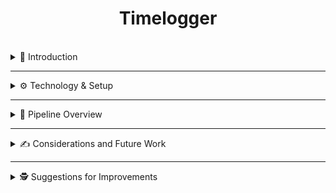 <div align="center">
  <h1>Timelogger</h1>
  <a href="https://www.buymeacoffee.com/VishwaGauravIn" target="_blank">
    <img alt="" src="https://skillicons.dev/icons?i=ts,dotnet,tailwind,vite,vitest,react,html" style="vertical-align:center" />
  </a>
</div>

<br/>

<details>
  <summary>👋 Introduction</summary>
  <br/>

  This project is a **Timelogger** solution built with a backend in .NET and a frontend in React. It aims to solve the following user stories:

  - **Time Tracking:** As a freelancer, I want to register how I spend time on my projects, so that I can provide my customers with an overview of my work.
  - **Invoice Accuracy:** As a freelancer, I want to get an overview of my time registrations per project, so that I can create correct invoices.
  - **Project Management:** As a freelancer, I want to sort my projects by their deadline, so that I can prioritize my work.

  From this README, you’ll find documentation to help you understand and run the project.
</details>

---

<details>
  <summary>⚙️ Technology & Setup</summary>
  <br/>

  ### 🖥 How to Run Locally

  - Clone the project.
  - In the backend, update `appsettings.Development.json` with your local MSSQL connection string.
  - Navigate to the backend project and run:
    ```bash
    dotnet ef migrations add InitialCreate
    dotnet ef database update
    dotnet run
    ```
  - In the frontend project, make sure you run node v18 or above and run:
    ```bash
    npm install
    npm run dev
    ```

  - Finally, use Swagger to create a few **Customers** so you can start testing.  
    (Note: Projects require existing customers.)

  ### 🛠 Backend

  - **.NET 8**
  - **ASP.NET Core API**
  - **xUnit** for testing
  - **Entity Framework Core**
  - **MSSQL**

  **Structure:**
  - `Controllers/`, `Services/`, `Repositories/`, `Models/`
  - All backend code is contained within one project for simplicity, structured into clean folders.

  **Tests:**
  - Includes unit and E2E tests (e.g., creating registrations and projects)

  ### 🌐 Frontend

  - **React + TailwindCSS**
  - **React Hook Form**
  - **React Query + Axios**
  - **NSwag** for API type generation
  - **Vitest + RTL** for testing

  **Structure:**
  - Organized by key functionality: registrations, projects, viewing data
  - Shared form components for reusability
  - Forms validated using React Hook Form
  - API calls typed via NSwag and handled via Axios + React Query
  - Unit tests on core components using Vitest + RTL

  ### 🗃 Database

  - **Customer** → has many **Projects**
  - **Project** → has many **Registrations**

  This clean relational structure allows you to track time for customers and projects easily.
</details>

---

<details>
  <summary>🚀 Pipeline Overview</summary>
  <br/>

  Due to time constraints, the pipeline is a **partial implementation**. What has been implemented:

  - ✅ A GitHub Action for building and testing both backend and frontend
  - 🔜 Terraform-based Infrastructure as Code for Google CLoud
  - 🔜 NSwag type generation not yet integrated

  ### The pipeline includes:
  - Build & test job for both projects
  - Terraform to deploy resources (skeleton setup only. Minimal code example in TF database)
  - A final GitHub Action to orchestrate all deploy steps to production (mocked for now)

  ![image](https://github.com/user-attachments/assets/cab8a695-9b93-4615-8fe3-e56711d26386)

</details>

---

<details>
  <summary>✍️ Considerations and Future Work</summary>
  <br/>

  **Backend test stability:**  
  The backend tests occasionally fail in CI but pass locally. This non-determinism may be related to how the in-memory database is being shared or initialized across tests. Investigating test isolation will be my first step.

  **Architecture:**  
  The API is kept in one project for simplicity, but this can be modularized later if the project grows or we need to build an intergration to another system. For instance we could split up the backend into seperates projects such as Timelogger.API, Timelogger.Core and Timelogger.Infrastructure. In that way it would be more easy to expand the architecture with other apis etc. The frontend architecture could be seperated into more defined folders to seperate the input components and other type of needed components later on.
</details>

---

<details>
  <summary>🕵️ Suggestions for Improvements</summary>
  <br/>

  **Frontend Testing:**  
  Currently, tests only check whether components render. I'd like to add form validation tests to ensure fields are validated correctly. Since we use React Hook Form, this may require mocking, but it will significantly improve reliability.

  **Backend Testing:**  
  Build a more robust suite, especially for end-to-end tests. Currently, the E2E tests are minimal.

  **CI Improvements:**
  - Disallow direct pushes to `main`
  - Require PR reviews
  - Block merges if tests or pipelines fail

  **Others:**  
  - Add more observability to catch failures in production.
  - Add possibility to adjust registrations.
  - Add total amount of hours registrated on projects.
  - Deactivate projects instead of only deleting them. 

  
</details>
